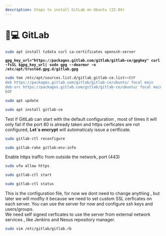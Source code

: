 ```yaml
---
description: Steps to install GitLab on Ubuntu (22.04)
---
```


# 👨💻 GitLab

```sh
sudo apt install tzdata curl ca-certificates openssh-server
```

<pre class="language-sh"><code class="lang-sh"><strong>gpg_key_url="https://packages.gitlab.com/gitlab/gitlab-ce/gpgkey" curl -fsSL $gpg_key_url| sudo gpg --dearmor -o /etc/apt/trusted.gpg.d/gitlab.gpg
</strong></code></pre>

```sh
sudo tee /etc/apt/sources.list.d/gitlab_gitlab-ce.list<<EOF
deb https://packages.gitlab.com/gitlab/gitlab-ce/ubuntu/ focal main
deb-src https://packages.gitlab.com/gitlab/gitlab-ce/ubuntu/ focal main
EOF
```

```sh
sudo apt update
```

```sh
sudo apt install gitlab-ce
```

Test if GitlLab can start with the default configuration , most of times it will only fail if the port 80 is already taken and https cerficates are not configured, **Let\`s encrypt** will automaticaly issue a certficate.

```sh
sudo gitlab-ctl reconfigure
```

```sh
sudo gitlab-rake gitlab:env:info
```

Enable https traffic from outside the network, port (443)

```sh
sudo ufw allow https
```

```sh
sudo gitlab-ctl start
```

```sh
sudo gitlab-ctl status
```

This is the configuration file, for now we dont need to change anything , but later we will modfiy it because we need to set custom SSL cerficates on each server. You can use the server for now and configure ssh keys and users/groups.\
We need self signed cerficates to use the server from external network services , like Jenkins and Nexus repository manager.&#x20;

```sh
sudo vim /etc/gitlab/gitlab.rb
```


